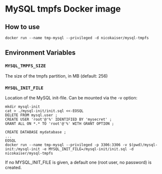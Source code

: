# MySQL tmpfs Docker image

## How to use

```
docker run --name tmp-mysql --privileged -d nicokaiser/mysql-tmpfs
```

## Environment Variables

### `MYSQL_TMPFS_SIZE`

The size of the tmpfs partition, in MB (default: 256)

### `MYSQL_INIT_FILE`

Location of the MySQL init-file. Can be mounted via the -v option:

```
mkdir mysql-init
cat > ./mysql-init/init.sql <<-EOSQL
DELETE FROM mysql.user ;
CREATE USER 'root'@'%' IDENTIFIED BY 'mysecret' ;
GRANT ALL ON *.* TO 'root'@'%' WITH GRANT OPTION ;

CREATE DATABASE mydatabase ;
...
EOSQL
docker run --name tmp-mysql --privileged -p 3306:3306 -v $(pwd)/mysql-init:/mysql-init -e MYSQL_INIT_FILE=/mysql-init/init.sql -d nicokaiser/mysql-tmpfs
```

If no MYSQL_INIT_FILE is given, a default one (root user, no password) is created.
